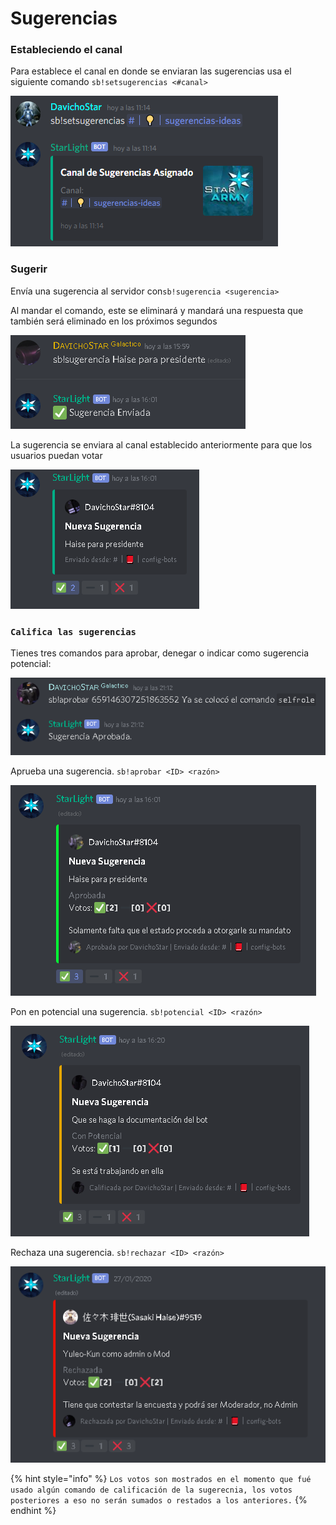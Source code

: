 # Sugerencias

### Estableciendo el canal 

Para establece el canal en donde se enviaran las sugerencias usa el siguiente comando `sb!setsugerencias <#canal>` 

![Respuesta al usar el comando](../.gitbook/assets/screenshot_20200410111426.png)

### Sugerir

 Envía una sugerencia al servidor con`sb!sugerencia <sugerencia>` 

Al mandar el comando, este se eliminará y mandará una respuesta que también será eliminado en los próximos segundos

![Respuesta al sugerir](../.gitbook/assets/image%20%283%29.png)

La sugerencia se enviara al canal establecido anteriormente para que los usuarios puedan votar

![Los votos no cuenta la reacci&#xF3;n del propio bot](../.gitbook/assets/image%20%281%29%20%281%29.png)

### `Califica las sugerencias`

Tienes tres comandos para aprobar, denegar o indicar como sugerencia potencial:

![Aqu&#xED; tenemos un ejemplo aprobando una sugerencia.](../.gitbook/assets/image%20%281%29.png)

  
Aprueba una sugerencia.  `sb!aprobar <ID> <razón>` 

![Sugerencia aprobada](../.gitbook/assets/image.png)

Pon en potencial una sugerencia. `sb!potencial <ID> <razón>`

![Sugerencia en potencial](../.gitbook/assets/image%20%285%29.png)

Rechaza una sugerencia. `sb!rechazar <ID> <razón>`

![](../.gitbook/assets/image%20%284%29.png)

{% hint style="info" %}
`Los votos son mostrados en el momento que fué usado algún comando de calificación de la sugerecnia, los votos posteriores a eso no serán sumados o restados a los anteriores.`
{% endhint %}

